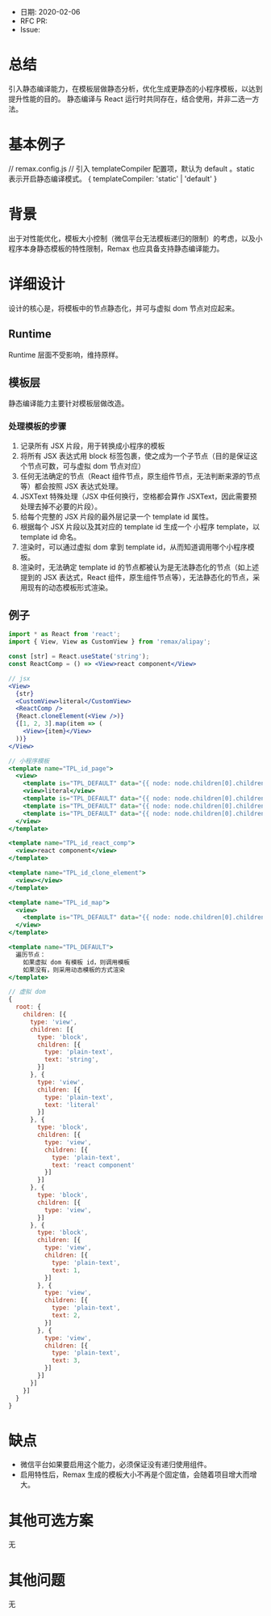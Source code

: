 - 日期: 2020-02-06
- RFC PR:
- Issue:

# 总结

引入静态编译能力，在模板层做静态分析，优化生成更静态的小程序模板，以达到提升性能的目的。
静态编译与 React 运行时共同存在，结合使用，并非二选一方法。

# 基本例子

// remax.config.js
// 引入 templateCompiler 配置项，默认为 default 。static 表示开启静态编译模式。
{
templateCompiler: 'static' | 'default'
}

# 背景

出于对性能优化，模板大小控制（微信平台无法模板递归的限制）的考虑，以及小程序本身静态模板的特性限制，Remax 也应具备支持静态编译能力。

# 详细设计

设计的核心是，将模板中的节点静态化，并可与虚拟 dom 节点对应起来。

## Runtime

Runtime 层面不受影响，维持原样。

## 模板层

静态编译能力主要针对模板层做改造。

### 处理模板的步骤

1. 记录所有 JSX 片段，用于转换成小程序的模板
2. 将所有 JSX 表达式用 block 标签包裹，使之成为一个子节点（目的是保证这个节点可数，可与虚拟 dom 节点对应）
3. 任何无法确定的节点（React 组件节点，原生组件节点，无法判断来源的节点等）都会按照 JSX 表达式处理。
4. JSXText 特殊处理（JSX 中任何换行，空格都会算作 JSXText，因此需要预处理去掉不必要的片段）。
5. 给每个完整的 JSX 片段的最外层记录一个 template id 属性。
6. 根据每个 JSX 片段以及其对应的 template id 生成一个 小程序 template，以 template id 命名。
7. 渲染时，可以通过虚拟 dom 拿到 template id，从而知道调用哪个小程序模板。
8. 渲染时，无法确定 template id 的节点都被认为是无法静态化的节点（如上述提到的 JSX 表达式，React 组件，原生组件节点等），无法静态化的节点，采用现有的动态模板形式渲染。

## 例子

```jsx
import * as React from 'react';
import { View, View as CustomView } from 'remax/alipay';

const [str] = React.useState('string');
const ReactComp = () => <View>react component</View>

// jsx
<View>
  {str}
  <CustomView>literal</CustomView>
  <ReactComp />
  {React.cloneElement(<View />)}
  {[1, 2, 3].map(item => (
    <View>{item}</View>
  ))}
</View>

// 小程序模板
<template name="TPL_id_page">
  <view>
    <template is="TPL_DEFAULT" data="{{ node: node.children[0].children[0] }}" />
    <view>literal</view>
    <template is="TPL_DEFAULT" data="{{ node: node.children[0].children[2] }}" />
    <template is="TPL_DEFAULT" data="{{ node: node.children[0].children[3] }}" />
    <template is="TPL_DEFAULT" data="{{ node: node.children[0].children[4] }}" />
  </view>
</template>

<template name="TPL_id_react_comp">
  <view>react component</view>
</template>

<template name="TPL_id_clone_element">
  <view></view>
</template>

<template name="TPL_id_map">
  <view>
    <template is="TPL_DEFAULT" data="{{ node: node.children[0].children[0] }}" />
  </view>
</template>

<template name="TPL_DEFAULT">
  遍历节点：
    如果虚拟 dom 有模板 id，则调用模板
    如果没有，则采用动态模板的方式渲染
</template>

// 虚拟 dom
{
  root: {
    children: [{
      type: 'view',
      children: [{
        type: 'block',
        children: [{
          type: 'plain-text',
          text: 'string',
        }]
      }, {
        type: 'view',
        children: [{
          type: 'plain-text',
          text: 'literal'
        }]
      }, {
        type: 'block',
        children: [{
          type: 'view',
          children: [{
            type: 'plain-text',
            text: 'react component'
          }]
        }]
      }, {
        type: 'block',
        children: [{
          type: 'view',
        }]
      }, {
        type: 'block',
        children: [{
          type: 'view',
          children: [{
            type: 'plain-text',
            text: 1,
          }]
        }, {
          type: 'view',
          children: [{
            type: 'plain-text',
            text: 2,
          }]
        }, {
          type: 'view',
          children: [{
            type: 'plain-text',
            text: 3,
          }]
        }]
      }]
    }]
  }
}
```

# 缺点

- 微信平台如果要启用这个能力，必须保证没有递归使用组件。
- 启用特性后，Remax 生成的模板大小不再是个固定值，会随着项目增大而增大。

# 其他可选方案

无

# 其他问题

无
